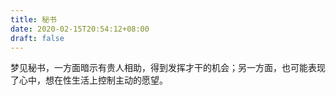 ```yaml
---
title: 秘书
date: 2020-02-15T20:54:12+08:00
draft: false
---
```


梦见秘书，一方面暗示有贵人相助，得到发挥才干的机会；另一方面，也可能表现了心中，想在性生活上控制主动的愿望。